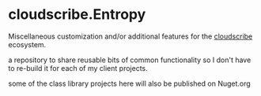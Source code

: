 # cloudscribe.Entropy

Miscellaneous customization and/or additional features for the [cloudscribe](https://www.cloudscribe.com) ecosystem.

a repository to share reusable bits of common functionality so I don't have to re-build it for each of my client projects.

some of the class library projects here will also be published on Nuget.org

